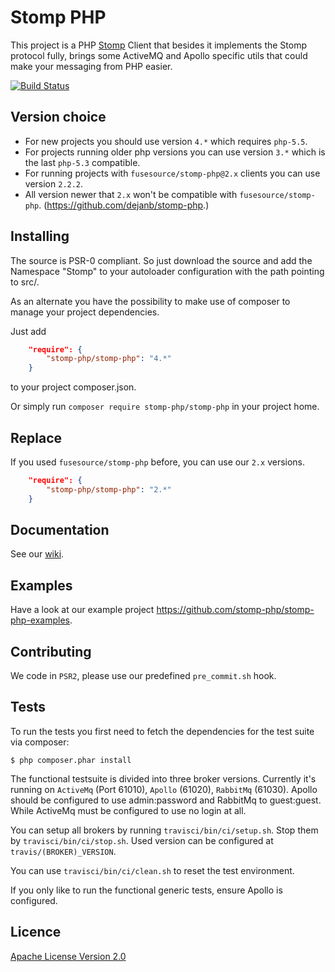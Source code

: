 # Stomp PHP

This project is a PHP [Stomp](http://stomp.github.com) Client that besides it implements the Stomp protocol fully,
brings some ActiveMQ and Apollo specific utils that could make your messaging from PHP easier.

[![Build Status](https://travis-ci.org/stomp-php/stomp-php.svg?branch=master)](https://travis-ci.org/stomp-php/stomp-php)

## Version choice

- For new projects you should use version `4.*` which requires `php-5.5`.
- For projects running older php versions you can use version `3.*` which is the last `php-5.3` compatible.
- For running projects with `fusesource/stomp-php@2.x` clients you can use version `2.2.2`.
- All version newer that `2.x` won't be compatible with `fusesource/stomp-php`. (https://github.com/dejanb/stomp-php.)  


## Installing

The source is PSR-0 compliant. So just download the source and add the Namespace "Stomp" to your autoloader
configuration with the path pointing to src/.

As an alternate you have the possibility to make use of composer to manage your project dependencies.

Just add

```json
    "require": {
        "stomp-php/stomp-php": "4.*"
    }
```

to your project composer.json.

Or simply run `composer require stomp-php/stomp-php` in your project home.

## Replace

If you used `fusesource/stomp-php` before, you can use our `2.x` versions.

```json
    "require": {
        "stomp-php/stomp-php": "2.*"
    }
```

## Documentation

See our [wiki](https://github.com/stomp-php/stomp-php/wiki).

## Examples

Have a look at our example project https://github.com/stomp-php/stomp-php-examples.

## Contributing

We code in `PSR2`, please use our predefined `pre_commit.sh` hook. 

## Tests

To run the tests you first need to fetch the dependencies for the test suite
via composer:

    $ php composer.phar install

The functional testsuite is divided into three broker versions.
Currently it's running on `ActiveMq` (Port 61010), `Apollo` (61020), `RabbitMq` (61030).
Apollo should be configured to use admin:password and RabbitMq to guest:guest.
While ActiveMq must be configured to use no login at all.

You can setup all brokers by running `travisci/bin/ci/setup.sh`. Stop them by `travisci/bin/ci/stop.sh`.
Used version can be configured at `travis/(BROKER)_VERSION`.

You can use `travisci/bin/ci/clean.sh` to reset the test environment.

If you only like to run the functional generic tests, ensure Apollo is configured. 

## Licence

[Apache License Version 2.0](http://www.apache.org/licenses/LICENSE-2.0)